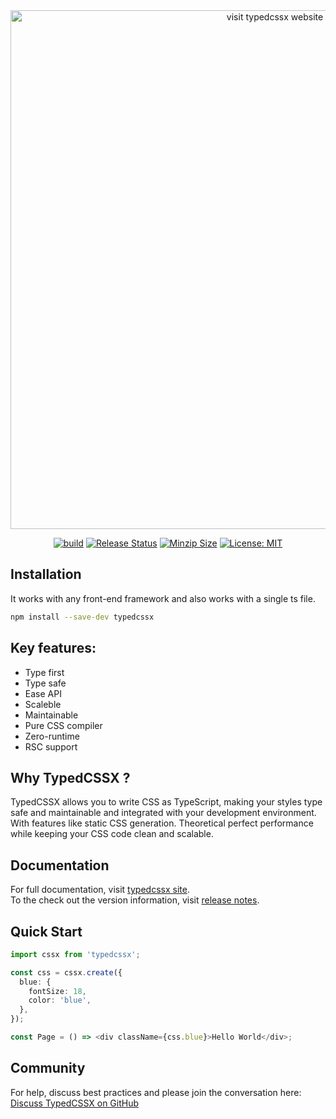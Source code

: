 <div align="center">
<a href="https://typedcssx.vercel.app">
  <img width="830" alt="visit typedcssx website" src="https://typedcssx.vercel.app/banner.png">
</a>
<p />

[![build](https://github.com/typedcsslab/typedcssx/actions/workflows/build.yml/badge.svg?event=push)](https://github.com/typedcsslab/typedcssx/actions/workflows/build.yml)
[![Release Status](https://img.shields.io/github/release/typedcsslab/typedcssx.svg?color=64C8C8)](https://github.com/typedcsslab/typedcssx/releases/latest)
[![Minzip Size](https://img.shields.io/bundlephobia/minzip/typedcssx?color=64C8C8)](https://bundlephobia.com/package/typedcssx)
[![License: MIT](https://img.shields.io/badge/License-MIT-blue.svg?color=64C8C8)](https://opensource.org/licenses/MIT)

</div>

## Installation

It works with any front-end framework and also works with a single ts file.

```sh
npm install --save-dev typedcssx
```

## Key features:

- Type first
- Type safe
- Ease API
- Scaleble
- Maintainable
- Pure CSS compiler
- Zero-runtime
- RSC support

## Why TypedCSSX ?

TypedCSSX allows you to write CSS as TypeScript, making your styles type safe and maintainable and integrated with your development environment. With features like static CSS generation. Theoretical perfect performance while keeping your CSS code clean and scalable.

## Documentation

For full documentation, visit [typedcssx site](https://typedcssx.vercel.app/).  
To the check out the version information, visit [release notes](https://github.com/typedcsslab/typedcssx/releases).

## Quick Start

```typescript
import cssx from 'typedcssx';

const css = cssx.create({
  blue: {
    fontSize: 18,
    color: 'blue',
  },
});

const Page = () => <div className={css.blue}>Hello World</div>;
```

## Community

For help, discuss best practices and please join the conversation here:  
[Discuss TypedCSSX on GitHub](https://github.com/typedcsslab/typedcssx/discussions)

